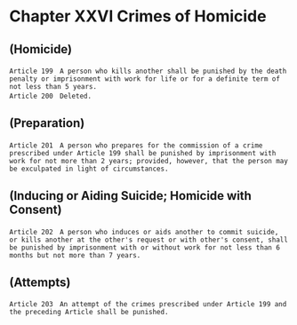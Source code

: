 # Chapter XXVI Crimes of Homicide

## (Homicide)
```
Article 199　A person who kills another shall be punished by the death penalty or imprisonment with work for life or for a definite term of not less than 5 years.
Article 200　Deleted.
```
## (Preparation)
```
Article 201　A person who prepares for the commission of a crime prescribed under Article 199 shall be punished by imprisonment with work for not more than 2 years; provided, however, that the person may be exculpated in light of circumstances.
```
## (Inducing or Aiding Suicide; Homicide with Consent)
```
Article 202　A person who induces or aids another to commit suicide, or kills another at the other's request or with other's consent, shall be punished by imprisonment with or without work for not less than 6 months but not more than 7 years.
```
## (Attempts)
```
Article 203　An attempt of the crimes prescribed under Article 199 and the preceding Article shall be punished.
```
